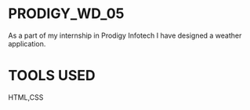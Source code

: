 # PRODIGY_WD_05
As a part of my internship in Prodigy Infotech I have designed a weather application.
# TOOLS USED
HTML,CSS
